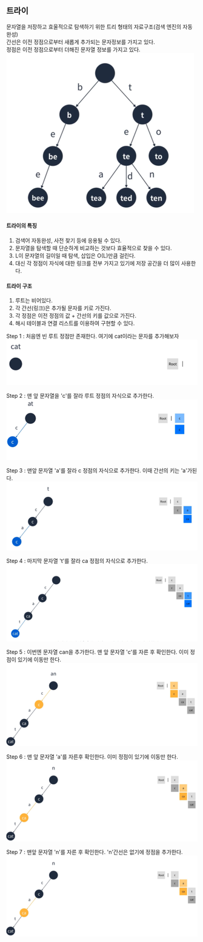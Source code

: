 ## 트라이  
문자열을 저장하고 효울적으로 탐색하기 위한 트리 형태의 자료구조(검색 엔진의 자동완성)  
간선은 이전 정점으로부터 새롭게 추가되는 문자정보를 가지고 있다.  
정점은 이전 정점으로부터 더해진 문자열 정보를 가지고 있다.
![img](../img/1.trie.PNG)  
  
#### 트라이의 특징
1. 검색어 자동완성, 사전 찾기 등에 응용될 수 있다.
2. 문자열을 탐색할 때 단순하게 비교하는 것보다 효율적으로 찾을 수 있다.
3. L이 문자열의 길이일 때 탐색, 삽입은 O(L)만큼 걸린다.
4. 대신 각 정점이 자식에 대한 링크를 전부 가지고 있기에 저장 공간을 더 많이 사용한다.  

  
  
#### 트라이 구조
1. 루트는 비어있다.
2. 각 간선(링크)은 추가될 문자를 키로 가진다.
3. 각 정점은 이전 정점의 값 + 간선의 키를 값으로 가진다.
4. 해시 테이블과 연결 리스트를 이용하여 구현할 수 있다.  
  
Step 1 : 처음엔 빈 루트 정점만 존재한다. 여기에 cat이라는 문자를 추가해보자  
![img](../img/2.trie.PNG)  

Step 2 : 맨 앞 문자열을 'c'를 잘라 루트 정점의 자식으로 추가한다.  
![img](../img/3.trie.PNG)  
  
Step 3 : 맨앞 문자열 'a'를 잘라 c 정점의 자식으로 추가한다. 이때 간선의 키는 'a'가된다.  
![img](../img/4.trie.PNG)  
  
Step 4 : 마지막 문자열 't'를 잘라 ca 정점의 자식으로 추가한다.  
![img](../img/5.trie.PNG)  
  
Step 5 : 이번엔 문자열 can을 추가한다. 맨 앞 문자열 'c'를 자른 후 확인한다. 이미 정점이 있기에 이동만 한다.  
![img](../img/6.trie.PNG)  
  
Step 6 : 맨 앞 문자열 'a'를 자른후 확인한다. 이미 정점이 있기에 이동만 한다.  
![img](../img/7.trie.PNG)  
  
Step 7 : 맨앞 문자열 'n'를 자른 후 확인한다. 'n'간선은 없기에 정점을 추가한다.  
![img](../img/7.trie.PNG)  
